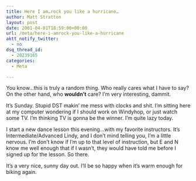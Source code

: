 ```yaml
---
title: Here I am…rock you like a hurricane…
author: Matt Stratton
layout: post
date: 2001-04-01T18:59:00+00:00
url: /meta/here-i-amrock-you-like-a-hurricane
aktt_notify_twitter:
  - no
dsq_thread_id:
  - 28239165
categories:
  - Meta

---
```

You know&#8230;this is truly a random thing. Who really cares what I have to say? On the other hand, who **wouldn&#8217;t** care? I&#8217;m very interesting, dammit.

It&#8217;s Sunday. Stupid DST makin&#8217; me mess with clocks and shit. I&#8217;m sitting here at my computer wondering if I should work on Windyhop, or just watch some TV. I&#8217;m thinking TV is gonna be the winner. I&#8217;m quite lazy today.

I start a new dance lesson this evening&#8230;with my favorite instructors. It&#8217;s Intermediate/Advanced Lindy, and I don&#8217;t mind telling you, I&#8217;m a little nervous. I&#8217;m don&#8217;t know if I&#8217;m up to that level of instruction, but E and N know me well enough that if I wasn&#8217;t, they would have told me before I signed up for the lesson. So there.

It&#8217;s a very nice, sunny day out. I&#8217;ll be so happy when it&#8217;s warm enough for biking again.